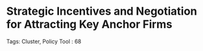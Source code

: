 # Strategic Incentives and Negotiation for Attracting Key Anchor Firms

Tags: Cluster, Policy Tool
: 68